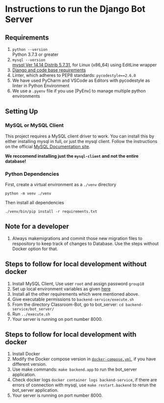 # Instructions to run the Django Bot Server

## Requirements

1. `python --version` <br/>
   Python 3.7.3 or greater
2. `mysql --version` <br/>
   [mysql Ver 14.14 Distrib 5.7.31](https://dev.mysql.com/doc/mysql-installation-excerpt/5.7/en/), for Linux (x86_64) using  EditLine wrapper
3. [Django and code base requirements](./requirements.txt)
4. Linter, which adheres to PEP8 standards:
   `pycodestyle==2.6.0`
5. We have used PyCharm and VSCode as Editors with pycodestyle as linter in Python Environment
6. We use a `.pyenv` file if you use [PyEnv] to manage multiple python environments


## Setting Up

### MySQL or MySQL Client

This project requires a MySQL client driver to work. You can install this by either installing mysql in full, or just the mysql client. Follow the instructions on the official [MySQL Documentation site](https://dev.mysql.com/doc/refman/8.0/en/installing.html).

**We reccomend installing just the `mysql-client` and not the entire database!**

### Python Dependencies

First, create a virtual environment as a `./venv` directory
```
python -m venv ./venv
```

Then install all dependencies
```
./venv/bin/pip install -r requirements.txt
```

## Note for a developer

1. Always makemigrations and commit those new migration files to respository to keep track of changes to Database. Use the steps without Docker option for that.

## Steps to follow for local development without docker

1. Install MySQL Client, Use user `root` and assign password `group18`
2. Set up local environment variables as given [here](./../sample.env)
3. Install all the other requirements which were mentioned above.
4. Give executable permissions to `backend-service/execute.sh`
5. From the directory Classroom-Bot, go to bot_server: `cd backend-service/bot_server/`
6. Run `../execute.sh`
7. Your server is running on port number 8000.

## Steps to follow for local development with docker

1. Install Docker
2. Modify the Docker compose version in [`docker-compose.yml`](../../docker-compose.yml), if you have different version.
3. Use make commands: `make backend.app` to run the bot_server application.
4. Check docker logs `docker container logs backend-service`, if there are errors of connection with mysql, use `make restart.backend` to rerun the bot_server application.
5. Your server is running on port number 8000.

